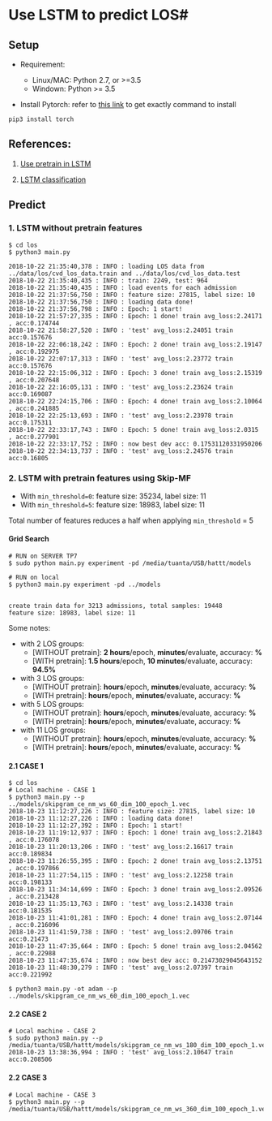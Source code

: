 # Use LSTM to predict LOS#

## Setup

* Requirement:
    - Linux/MAC: Python 2.7, or >=3.5
    - Windown: Python >= 3.5

* Install Pytorch: refer to [this link](https://pytorch.org/get-started/locally/) to get exactly command to install

```
pip3 install torch
```

## References:
1. [Use pretrain in LSTM](https://medium.com/@martinpella/how-to-use-pre-trained-word-embeddings-in-pytorch-71ca59249f76)

2. [LSTM classification](https://github.com/yuchenlin/lstm_sentence_classifier)

## Predict

### 1. LSTM without pretrain features
```
$ cd los
$ python3 main.py

2018-10-22 21:35:40,378 : INFO : loading LOS data from ../data/los/cvd_los_data.train and ../data/los/cvd_los_data.test
2018-10-22 21:35:40,435 : INFO : train: 2249, test: 964
2018-10-22 21:35:40,435 : INFO : load events for each admission
2018-10-22 21:37:56,750 : INFO : feature size: 27815, label size: 10
2018-10-22 21:37:56,750 : INFO : loading data done!
2018-10-22 21:37:56,798 : INFO : Epoch: 1 start!
2018-10-22 21:57:27,335 : INFO : Epoch: 1 done! train avg_loss:2.24171 , acc:0.174744
2018-10-22 21:58:27,520 : INFO : 'test' avg_loss:2.24051 train acc:0.157676
2018-10-22 22:06:18,242 : INFO : Epoch: 2 done! train avg_loss:2.19147 , acc:0.192975
2018-10-22 22:07:17,313 : INFO : 'test' avg_loss:2.23772 train acc:0.157676
2018-10-22 22:15:06,312 : INFO : Epoch: 3 done! train avg_loss:2.15319 , acc:0.207648
2018-10-22 22:16:05,131 : INFO : 'test' avg_loss:2.23624 train acc:0.169087
2018-10-22 22:24:15,706 : INFO : Epoch: 4 done! train avg_loss:2.10064 , acc:0.241885
2018-10-22 22:25:13,693 : INFO : 'test' avg_loss:2.23978 train acc:0.175311
2018-10-22 22:33:17,743 : INFO : Epoch: 5 done! train avg_loss:2.0315 , acc:0.277901
2018-10-22 22:33:17,752 : INFO : now best dev acc: 0.17531120331950206
2018-10-22 22:34:13,737 : INFO : 'test' avg_loss:2.24576 train acc:0.16805

```
### 2. LSTM with pretrain features using Skip-MF

* With `min_threshold=0`: feature size: 35234, label size: 11
* With `min_threshold=5`: feature size: 18983, label size: 11

Total number of features reduces a half when applying `min_threshold` = 5

#### Grid Search

```
# RUN on SERVER TP7
$ sudo python main.py experiment -pd /media/tuanta/USB/hattt/models

# RUN on local
$ python3 main.py experiment -pd ../models


create train data for 3213 admissions, total samples: 19448
feature size: 18983, label size: 11
```

Some notes:

* with 2 LOS groups:
    - [WITHOUT pretrain]: **2 hours**/epoch, **minutes**/evaluate, accuracy: **%**
    - [WITH pretrain]: **1.5 hours**/epoch, **10 minutes**/evaluate, accuracy: **94.5%**
* with 3 LOS groups:
    - [WITHOUT pretrain]: **hours**/epoch, **minutes**/evaluate, accuracy: **%**
    - [WITH pretrain]: **hours**/epoch, **minutes**/evaluate, accuracy: **%**
* with 5 LOS groups:
    - [WITHOUT pretrain]: **hours**/epoch, **minutes**/evaluate, accuracy: **%**
    - [WITH pretrain]: **hours**/epoch, **minutes**/evaluate, accuracy: **%**
* with 11 LOS groups:
    - [WITHOUT pretrain]: **hours**/epoch, **minutes**/evaluate, accuracy: **%**
    - [WITH pretrain]: **hours**/epoch, **minutes**/evaluate, accuracy: **%**

#### 2.1 CASE 1
```
$ cd los
# Local machine - CASE 1
$ python3 main.py --p ../models/skipgram_ce_nm_ws_60_dim_100_epoch_1.vec
2018-10-23 11:12:27,226 : INFO : feature size: 27815, label size: 10
2018-10-23 11:12:27,226 : INFO : loading data done!
2018-10-23 11:12:27,392 : INFO : Epoch: 1 start!
2018-10-23 11:19:12,937 : INFO : Epoch: 1 done! train avg_loss:2.21843 , acc:0.176078
2018-10-23 11:20:13,206 : INFO : 'test' avg_loss:2.16617 train acc:0.189834
2018-10-23 11:26:55,395 : INFO : Epoch: 2 done! train avg_loss:2.13751 , acc:0.197866
2018-10-23 11:27:54,115 : INFO : 'test' avg_loss:2.12258 train acc:0.198133
2018-10-23 11:34:14,699 : INFO : Epoch: 3 done! train avg_loss:2.09526 , acc:0.213428
2018-10-23 11:35:13,763 : INFO : 'test' avg_loss:2.14338 train acc:0.181535
2018-10-23 11:41:01,281 : INFO : Epoch: 4 done! train avg_loss:2.07144 , acc:0.216096
2018-10-23 11:41:59,738 : INFO : 'test' avg_loss:2.09706 train acc:0.21473
2018-10-23 11:47:35,664 : INFO : Epoch: 5 done! train avg_loss:2.04562 , acc:0.22988
2018-10-23 11:47:35,674 : INFO : now best dev acc: 0.21473029045643152
2018-10-23 11:48:30,279 : INFO : 'test' avg_loss:2.07397 train acc:0.221992

```

```
$ python3 main.py -ot adam --p ../models/skipgram_ce_nm_ws_60_dim_100_epoch_1.vec
```

#### 2.2 CASE 2

```
# Local machine - CASE 2
$ sudo python3 main.py --p /media/tuanta/USB/hattt/models/skipgram_ce_nm_ws_180_dim_100_epoch_1.vec
2018-10-23 13:38:36,994 : INFO : 'test' avg_loss:2.10647 train acc:0.208506
```

#### 2.2 CASE 3

```
# Local machine - CASE 3
$ python3 main.py --p /media/tuanta/USB/hattt/models/skipgram_ce_nm_ws_360_dim_100_epoch_1.vec
```

